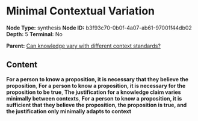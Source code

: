 # Minimal Contextual Variation

**Node Type:** synthesis
**Node ID:** b3f93c70-0b0f-4a07-ab61-97001f44db02
**Depth:** 5
**Terminal:** No

**Parent:** [Can knowledge vary with different context standards?](can-knowledge-vary-with-different-context-standards-antithesis-55801c4d-6b3f-49c2-976d-3fa9bfb1d96f.md)

## Content

**For a person to know a proposition, it is necessary that they believe the proposition**, **For a person to know a proposition, it is necessary for the proposition to be true**, **The justification for a knowledge claim varies minimally between contexts**, **For a person to know a proposition, it is sufficient that they believe the proposition, the proposition is true, and the justification only minimally adapts to context**
